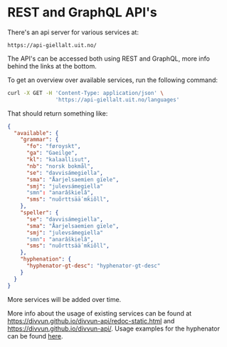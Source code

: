# REST and GraphQL API's

There's an api server for various services at:

```
https://api-giellalt.uit.no/
```

The API's can be accessed both using REST and GraphQL, more info behind the links at the bottom.

To get an overview over available services, run the following command:

```sh
curl -X GET -H 'Content-Type: application/json' \
               'https://api-giellalt.uit.no/languages'
```

That should return something like:

```json
{
  "available": {
    "grammar": {
      "fo": "føroyskt",
      "ga": "Gaeilge",
      "kl": "kalaallisut",
      "nb": "norsk bokmål",
      "se": "davvisámegiella",
      "sma": "Åarjelsaemien gïele",
      "smj": "julevsámegiella"
      "smn": "anarâškielâ",
      "sms": "nuõrttsääʹmǩiõll",
    },
    "speller": {
      "se": "davvisámegiella",
      "sma": "Åarjelsaemien gïele",
      "smj": "julevsámegiella"
      "smn": "anarâškielâ",
      "sms": "nuõrttsääʹmǩiõll",
    },
    "hyphenation": {
      "hyphenator-gt-desc": "hyphenator-gt-desc"
    }
  }
}
```

More services will be added over time.

More info about the usage of existing services can be found at
<https://divvun.github.io/divvun-api/redoc-static.html> and
<https://divvun.github.io/divvun-api/>.
Usage examples for the hyphenator can be found [here](/proof/hyph/API-hyphenation.html).
